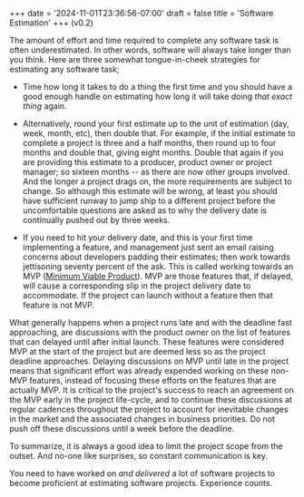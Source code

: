 +++
date = '2024-11-01T23:36:56-07:00'
draft = false 
title = 'Software Estimation'
+++
(v0.2)

The amount of effort and time required to complete any software task is often underestimated. In other words, software will always take longer than you think. Here are three somewhat tongue-in-cheek strategies for estimating any software task;

* Time how long it takes to do a thing the first time and you should have a good enough handle on estimating how long it will take doing *that exact thing* again.

* Alternatively, round your first estimate up to the unit of estimation (day, week, month, etc), then double that. For example, if the initial estimate to complete a project is three and a half months, then round up to four months and double that, giving eight months. Double that again if you are providing this estimate to a producer, product owner or project manager; so sixteen months -- as there are now other groups involved. And the longer a project drags on, the more requirements are subject to change. So although this estimate will be wrong, at least you should have sufficient runway to jump ship to a different project before the uncomfortable questions are asked as to why the delivery date is continually pushed out by three weeks. 

* If you need to hit your delivery date, and this is your first time implementing a feature, and management just sent an email raising concerns about developers padding their estimates; then work towards jettisoning seventy percent of the ask. This is called working towards an MVP ([Minimum Viable Product](https://en.wikipedia.org/wiki/Minimum_viable_product)). MVP are those features that, if delayed, will cause a corresponding slip in the project delivery date to accommodate. If the project can launch without a feature then that feature is not MVP.

What generally happens when a project runs late and with the deadline fast approaching, are discussions with the product owner on the list of features that can delayed until after initial launch. These features were considered MVP at the start of the project but are deemed less so as the project deadline approaches. Delaying discussions on MVP until late in the project means that significant effort was already expended working on these non-MVP features, instead of focusing these efforts on the features that are actually MVP. It is critical to the project's success to reach an agreement on the MVP early in the project life-cycle, and to continue these discussions at regular cadences throughout the project to account for inevitable changes in the market and the associated changes in business priorities. Do not push off these discussions until a week before the deadline.

To summarize, it is always a good idea to limit the project scope from the outset. And no-one like surprises, so constant communication is key.

You need to have worked on *and delivered* a lot of software projects to become proficient at estimating software projects. Experience counts.

<!-- A difference between junior and senior software engineer, besides the amount of code written, is a senior engineer spends less time designing and developing code and more time communicating. Developing an understanding of the market and business and market eases communicating with other groups in the organizaiton understanding the business ask time understanding the business important to spend time understanding what is needed versus what is being asked for as well as any ramifications.  -->
